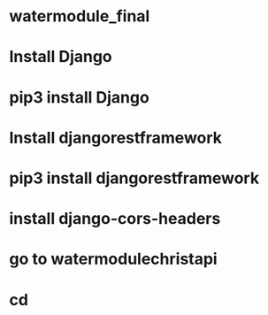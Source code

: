 # watermodule_final
# Install Django
# pip3 install Django
# Install djangorestframework
# pip3 install djangorestframework
# install django-cors-headers
# go to watermodulechristapi
# cd
